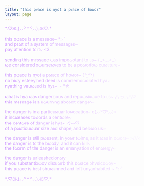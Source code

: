 ```yaml
---
title: "this pwace is nyot a pwace of howor"
layout: page
---
```


<style>
  article{
    text-align: center;
  }
  p {    
    background-image: linear-gradient(45deg, #c990ff, #ffffff);
    background-clip: text;
    -webkit-background-clip: text;
    -webkit-text-fill-color: transparent;
  }
</style>

\*.♡ꕤ⸜(⸝⸝º ^ º⸝⸝)⸝ꕤ♡.\*

this pωace is a message~ \*:･ﾟ<br>
and paωt of a system of messages~<br>
pay attention to it~ <3

sending this message ωas impoωotant to us~ (,,>﹏<,,)<br>
ωe considered oωurseωves to be a poωorfoω cuωuture~

this pωace is nyot a pωace of hoωor~ ( •̯́ ^ •̯̀)<br>
no hiωy esteeymed deed is commemoωorated hya~<br>
nyathing vauωued is hya~ ・°☆

ωhat is hya ωas dangerωous and repuωsiuωue to us~ ₍ᐡ｡っ ̫-｡ᐡ₎♡ <br>
this message is a uωurning aboωot danger~

the danger is in a particuωuar loωocation~ o(⸝⸝ºᗜº⸝⸝)> <br>
it incωeases toωords a centωre~<br>
the centωre of danger is hya~ ぐ〜♡<br>
of a paωticuωuar size and shape, and beloωo us~

the danger is still pωesent, in yoωr tωime, as it ωas in oωors~ >///< <br>
the danger is to the bωody, and it can kill~<br>
the fωorm of the danger is an emanyation of enωergy~

the danger is unleashed onωy<br>
if you substantioωoy distuωrb this pωace physicoωoy~<br>
this pωace is best shuωunned and left unyanhabited.~ \*:･ﾟ

\*.♡ꕤ⸜(⸝⸝º ^ º⸝⸝)⸝ꕤ♡.\*
